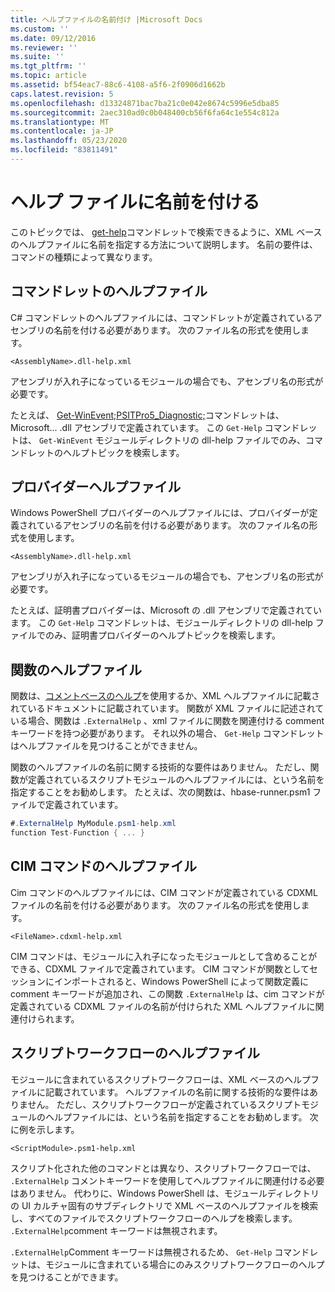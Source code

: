 ```yaml
---
title: ヘルプファイルの名前付け |Microsoft Docs
ms.custom: ''
ms.date: 09/12/2016
ms.reviewer: ''
ms.suite: ''
ms.tgt_pltfrm: ''
ms.topic: article
ms.assetid: bf54eac7-88c6-4108-a5f6-2f0906d1662b
caps.latest.revision: 5
ms.openlocfilehash: d13324871bac7ba21c0e042e8674c5996e5dba85
ms.sourcegitcommit: 2aec310ad0c0b048400cb56f6fa64c1e554c812a
ms.translationtype: MT
ms.contentlocale: ja-JP
ms.lasthandoff: 05/23/2020
ms.locfileid: "83811491"
---
```

# <a name="naming-help-files"></a>ヘルプ ファイルに名前を付ける

このトピックでは、 [get-help](/powershell/module/Microsoft.PowerShell.Core/Get-Help)コマンドレットで検索できるように、XML ベースのヘルプファイルに名前を指定する方法について説明します。 名前の要件は、コマンドの種類によって異なります。

## <a name="cmdlet-help-files"></a>コマンドレットのヘルプファイル

C# コマンドレットのヘルプファイルには、コマンドレットが定義されているアセンブリの名前を付ける必要があります。 次のファイル名の形式を使用します。

```
<AssemblyName>.dll-help.xml
```

アセンブリが入れ子になっているモジュールの場合でも、アセンブリ名の形式が必要です。

たとえば、 [Get-WinEvent;PSITPro5_Diagnostic;](/powershell/module/Microsoft.PowerShell.Diagnostics/Get-WinEvent)コマンドレットは、Microsoft... .dll アセンブリで定義されています。 この `Get-Help` コマンドレットは、 `Get-WinEvent` モジュールディレクトリの dll-help ファイルでのみ、コマンドレットのヘルプトピックを検索します。

## <a name="provider-help-files"></a>プロバイダーヘルプファイル

Windows PowerShell プロバイダーのヘルプファイルには、プロバイダーが定義されているアセンブリの名前を付ける必要があります。 次のファイル名の形式を使用します。

```
<AssemblyName>.dll-help.xml
```

アセンブリが入れ子になっているモジュールの場合でも、アセンブリ名の形式が必要です。

たとえば、証明書プロバイダーは、Microsoft の .dll アセンブリで定義されています。 この `Get-Help` コマンドレットは、モジュールディレクトリの dll-help ファイルでのみ、証明書プロバイダーのヘルプトピックを検索します。

## <a name="function-help-files"></a>関数のヘルプファイル

関数は、[コメントベースのヘルプ](/powershell/module/microsoft.powershell.core/about/about_comment_based_help)を使用するか、XML ヘルプファイルに記載されているドキュメントに記載されています。 関数が XML ファイルに記述されている場合、関数は `.ExternalHelp` 、xml ファイルに関数を関連付ける comment キーワードを持つ必要があります。 それ以外の場合、 `Get-Help` コマンドレットはヘルプファイルを見つけることができません。

関数のヘルプファイルの名前に関する技術的な要件はありません。 ただし、関数が定義されているスクリプトモジュールのヘルプファイルには、という名前を指定することをお勧めします。 たとえば、次の関数は、hbase-runner.psm1 ファイルで定義されています。

```csharp
#.ExternalHelp MyModule.psm1-help.xml
function Test-Function { ... }
```

## <a name="cim-command-help-files"></a>CIM コマンドのヘルプファイル

Cim コマンドのヘルプファイルには、CIM コマンドが定義されている CDXML ファイルの名前を付ける必要があります。 次のファイル名の形式を使用します。

```
<FileName>.cdxml-help.xml
```

CIM コマンドは、モジュールに入れ子になったモジュールとして含めることができる、CDXML ファイルで定義されています。 CIM コマンドが関数としてセッションにインポートされると、Windows PowerShell によって関数定義に comment キーワードが追加され、この関数 `.ExternalHelp` は、cim コマンドが定義されている CDXML ファイルの名前が付けられた XML ヘルプファイルに関連付けられます。

## <a name="script-workflow-help-files"></a>スクリプトワークフローのヘルプファイル

モジュールに含まれているスクリプトワークフローは、XML ベースのヘルプファイルに記載されています。 ヘルプファイルの名前に関する技術的な要件はありません。 ただし、スクリプトワークフローが定義されているスクリプトモジュールのヘルプファイルには、という名前を指定することをお勧めします。 次に例を示します。

```
<ScriptModule>.psm1-help.xml
```

スクリプト化された他のコマンドとは異なり、スクリプトワークフローでは、 `.ExternalHelp` コメントキーワードを使用してヘルプファイルに関連付ける必要はありません。 代わりに、Windows PowerShell は、モジュールディレクトリの UI カルチャ固有のサブディレクトリで XML ベースのヘルプファイルを検索し、すべてのファイルでスクリプトワークフローのヘルプを検索します。 `.ExternalHelp`comment キーワードは無視されます。

`.ExternalHelp`Comment キーワードは無視されるため、 `Get-Help` コマンドレットは、モジュールに含まれている場合にのみスクリプトワークフローのヘルプを見つけることができます。
